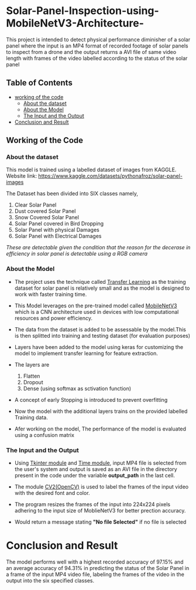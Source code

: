 # Solar-Panel-Inspection-using-MobileNetV3-Architecture-

This project is intended to detect physical performance diminisher of a solar panel where the input is an MP4 format of recorded footage of solar panels to inspect from a drone and the output returns a AVI file of same video length with frames of the video labelled according to the status of the solar panel

## Table of Contents
  * [working of the code](#1)
    - [About the dataset](#2)
    - [About the Model](#3)
    - [The Input and the Output](#4)
  * [Conclusion and Result](#5)
    
##  Working of the Code<a name="1"></a>

### About the dataset<a name="2"></a>

This model is trained using a labelled dataset of images from KAGGLE. Website link: https://www.kaggle.com/datasets/pythonafroz/solar-panel-images

The Dataset has been divided into SIX classes namely,
 
  1. Clear Solar Panel
  2. Dust covered Solar Panel
  3. Snow Covered Solar Panel
  4. Solar Panel covered in Bird Dropping
  5. Solar Panel with physical Damages
  6. Solar Panel with Electrical Damages

*These are detectable given the condition that the reason for the decerase in efficiency in solar panel is detectable using a RGB camera*

### About the Model<a name="3"></a>

* The project uses the technique called [Transfer Learning](https://www.geeksforgeeks.org/ml-introduction-to-transfer-learning/ "GeeksForGeeks") as the training dataset for solar panel is relatively small and as the model is designed to work with faster training time. 

* This Model leverages on the pre-trained model called [MobileNetV3](https://paperswithcode.com/paper/searching-for-mobilenetv3 "Papers with code") which is a CNN architecture used in devices with low computational resources and power efficiency.

* The data from the dataset is added to be assessable by the model.This is then splitted into training and testing dataset (for evaluation purposes)

* Layers have been added to the model using keras for customizing the model to implement transfer learning for feature extraction.

* The layers are
  1. Flatten
  1. Dropout
  1. Dense (using softmax as sctivation function)
  
* A concept of early Stopping is introduced to prevent overfitting 

* Now the model with the additional layers trains on the provided labelled Training data.

* Afer working on the model, The performance of the model is evaluated using a confusion matrix

### The Input and the Output<a name="4"></a>

* Using [Tkinter module](https://youtu.be/YXPyB4XeYLA?si=gj8uqFV9J-iM83O5 "FreeCodeCamp") and [Time module](https://docs.python.org/3/library/time.html "Python Documentation"), input MP4 file is selected from the user's system and output is saved as an AVI file in the directory present in the code under the variable **output_path** in the last cell.

* The module [CV2(OpenCV)](https://www.geeksforgeeks.org/opencv-python-tutorial/ "GeeksForGeeks") is used to label the frames of the input video with the desired font and color.

* The program resizes the frames of the input into 224x224 pixels adhering to the input size of MoblieNetV3 for better prection accuracy.

* Would return a message stating **"No file Selected"** if no file is selected

# Conclusion and Result<a name="5"></a>

The model performs well with a highest recorded accuracy of 97.15% and an average accuracy of 94.31% in predicting the status of the Solar Panel in a frame of the input MP4 video file, labeling the frames of the video in the output into the six specified classes.

